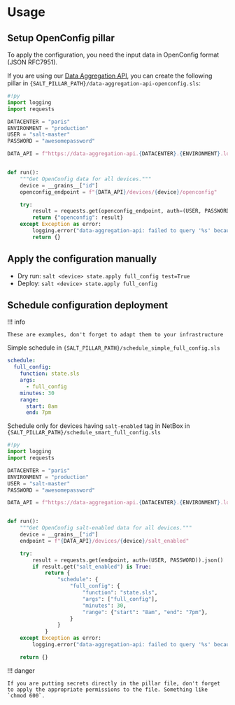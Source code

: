 # Usage

## Setup OpenConfig pillar

To apply the configuration, you need the input data in OpenConfig format (JSON RFC7951).

If you are using our [Data Aggregation API](/Data-Aggregation-API), you can create the following pillar in `{SALT_PILLAR_PATH}/data-aggregation-api-openconfig.sls`:

```py
#!py
import logging
import requests

DATACENTER = "paris"
ENVIRONMENT = "production"
USER = "salt-master"
PASSWORD = "awesomepassword"

DATA_API = f"https://data-aggregation-api.{DATACENTER}.{ENVIRONMENT}.local"


def run():
    """Get OpenConfig data for all devices."""
    device = __grains__["id"]
    openconfig_endpoint = f"{DATA_API}/devices/{device}/openconfig"

    try:
        result = requests.get(openconfig_endpoint, auth=(USER, PASSWORD)).json()
        return {"openconfig": result}
    except Exception as error:
        logging.error("data-aggregation-api: failed to query '%s' because %s", openconfig_endpoint, error)
        return {}
```

## Apply the configuration manually

* Dry run: `salt <device> state.apply full_config test=True`
* Deploy: `salt <device> state.apply full_config`

## Schedule configuration deployment

!!! info

    These are examples, don't forget to adapt them to your infrastructure

Simple schedule in `{SALT_PILLAR_PATH}/schedule_simple_full_config.sls`

```yaml
schedule:
  full_config:
    function: state.sls
    args:
      - full_config
    minutes: 30
    range:
      start: 8am
      end: 7pm
```

Schedule only for devices having `salt-enabled` tag in NetBox in `{SALT_PILLAR_PATH}/schedule_smart_full_config.sls`

```py
#!py
import logging
import requests

DATACENTER = "paris"
ENVIRONMENT = "production"
USER = "salt-master"
PASSWORD = "awesomepassword"

DATA_API = f"https://data-aggregation-api.{DATACENTER}.{ENVIRONMENT}.local"


def run():
    """Get OpenConfig salt-enabled data for all devices."""
    device = __grains__["id"]
    endpoint = f"{DATA_API}/devices/{device}/salt_enabled"

    try:
        result = requests.get(endpoint, auth=(USER, PASSWORD)).json()
        if result.get("salt_enabled") is True:
            return {
                "schedule": {
                    "full_config": {
                        "function": "state.sls",
                        "args": ["full_config"],
                        "minutes": 30,
                        "range": {"start": "8am", "end": "7pm"},
                    }
                }
            }
    except Exception as error:
        logging.error("data-aggregation-api: failed to query '%s' because %s", endpoint, error)

    return {}
```

!!! danger

    If you are putting secrets directly in the pillar file, don't forget to apply the appropriate permissions to the file. Something like `chmod 600`.